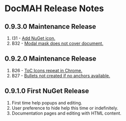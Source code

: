 DocMAH Release Notes
====================

## 0.9.3.0 Maintenance Release
1. I31 - <a href="https://github.com/Milyli/DocMAH/issues/31">Add NuGet icon.</a>
1. B32 - <a href="https://github.com/Milyli/DocMAH/issues/32">Modal mask does not cover document.</a>

## 0.9.2.0 Maintenance Release
1. B26 - <a href="https://github.com/Milyli/DocMAH/issues/26">ToC Icons repeat in Chrome.</a>
1. B27 - <a href="https://github.com/Milyli/DocMAH/issues/27">Bullets not created if no anchors available.</a>

## 0.9.1.0 First NuGet Release
1. First time help popups and editing.
1. User preference to hide help this time or indefinitely.
1. Documentation pages and editing with HTML content.